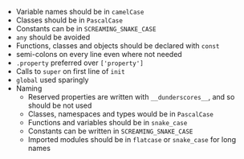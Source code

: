 * Variable names should be in `camelCase`
* Classes should be in `PascalCase`
* Constants can be in `SCREAMING_SNAKE_CASE`
* `any` should be avoided
* Functions, classes and objects should be declared with `const`
* semi-colons on every line even where not needed
* `.property` preferred over `['property']`
* Calls to `super` on first line of `init`
* `global` used sparingly
* Naming
  * Reserved properties are written with `__dunderscores__`, and so should be not used
  * Classes, namespaces and types would be in `PascalCase`
  * Functions and variables should be in `snake_case`
  * Constants can be written in `SCREAMING_SNAKE_CASE`
  * Imported modules should be in `flatcase` or `snake_case` for long names